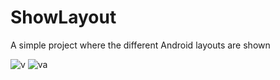 # ShowLayout
A simple project where the different Android layouts are shown


![v](https://user-images.githubusercontent.com/61621806/192513495-1f4017aa-266a-4f07-adac-f2e394b3de8c.png)
![va](https://user-images.githubusercontent.com/61621806/192513952-9663c54d-dadd-4598-a826-52f690df377b.png)
